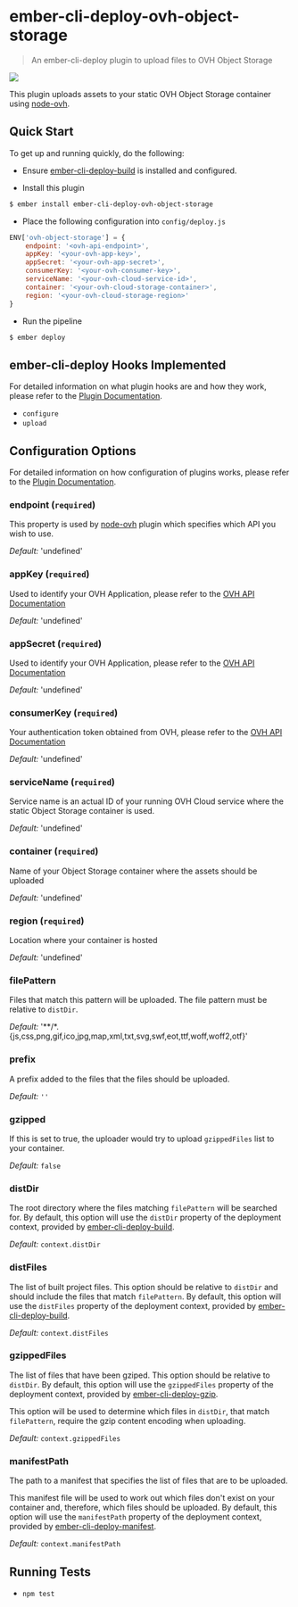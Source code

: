 # ember-cli-deploy-ovh-object-storage

> An ember-cli-deploy plugin to upload files to OVH Object Storage

[![](https://ember-cli-deploy.github.io/ember-cli-deploy-version-badges/plugins/ember-cli-deploy-s3.svg)](http://ember-cli-deploy.github.io/ember-cli-deploy-version-badges/)

This plugin uploads assets to your static OVH Object Storage container using [node-ovh](https://github.com/ovh/node-ovh).

## Quick Start

To get up and running quickly, do the following:

- Ensure [ember-cli-deploy-build](https://github.com/ember-cli-deploy/ember-cli-deploy-build) is installed and configured.

- Install this plugin

```bash
$ ember install ember-cli-deploy-ovh-object-storage
```

- Place the following configuration into `config/deploy.js`

```javascript
ENV['ovh-object-storage'] = {
    endpoint: '<ovh-api-endpoint>',
    appKey: '<your-ovh-app-key>',
    appSecret: '<your-ovh-app-secret>',
    consumerKey: '<your-ovh-consumer-key>',
    serviceName: '<your-ovh-cloud-service-id>',
    container: '<your-ovh-cloud-storage-container>',
    region: '<your-ovh-cloud-storage-region>'
}
```

- Run the pipeline

```bash
$ ember deploy
```

## ember-cli-deploy Hooks Implemented

For detailed information on what plugin hooks are and how they work, please refer to the [Plugin Documentation](http://ember-cli-deploy.com/plugins/).

- `configure`
- `upload`

## Configuration Options

For detailed information on how configuration of plugins works, please refer to the [Plugin Documentation](http://ember-cli-deploy.com/plugins/).

### endpoint (`required`)
This property is used by [node-ovh](https://github.com/ovh/node-ovh) plugin which specifies which API you wish to use.

*Default:* 'undefined'

### appKey (`required`)
Used to identify your OVH Application, please refer to the [OVH API Documentation][1]

*Default:* 'undefined'

### appSecret (`required`)
Used to identify your OVH Application, please refer to the [OVH API Documentation][1]

*Default:* 'undefined'

### consumerKey (`required`)
Your authentication token obtained from OVH, please refer to the [OVH API Documentation][1]

*Default:* 'undefined'

### serviceName (`required`)
Service name is an actual ID of your running OVH Cloud service where the static Object Storage container is used.

*Default:* 'undefined'

### container (`required`)
Name of your Object Storage container where the assets should be uploaded

*Default:* 'undefined'

### region (`required`)
Location where your container is hosted

*Default:* 'undefined'

### filePattern
Files that match this pattern will be uploaded. The file pattern must be relative to `distDir`.

*Default:* '\*\*/\*.{js,css,png,gif,ico,jpg,map,xml,txt,svg,swf,eot,ttf,woff,woff2,otf}'

### prefix
A prefix added to the files that the files should be uploaded.

*Default:* `''`

### gzipped
If this is set to true, the uploader would try to upload `gzippedFiles` list to your container.

*Default:* `false`

### distDir
The root directory where the files matching `filePattern` will be searched for. By default, this option will use the `distDir` property of the deployment context, provided by [ember-cli-deploy-build][2].

*Default:* `context.distDir`

### distFiles
The list of built project files. This option should be relative to `distDir` and should include the files that match `filePattern`. By default, this option will use the `distFiles` property of the deployment context, provided by [ember-cli-deploy-build][2].

*Default:* `context.distFiles`

### gzippedFiles
The list of files that have been gziped. This option should be relative to `distDir`. By default, this option will use the `gzippedFiles` property of the deployment context, provided by [ember-cli-deploy-gzip][3].

This option will be used to determine which files in `distDir`, that match `filePattern`, require the gzip content encoding when uploading.

*Default:* `context.gzippedFiles`

### manifestPath
The path to a manifest that specifies the list of files that are to be uploaded.

This manifest file will be used to work out which files don't exist on your container and, therefore, which files should be uploaded. By default, this option will use the `manifestPath` property of the deployment context, provided by [ember-cli-deploy-manifest][4].

*Default:* `context.manifestPath`

## Running Tests

- `npm test`

[1]: https://api.ovh.com/g934.first_step_with_api
[2]: https://github.com/ember-cli-deploy/ember-cli-deploy-build "ember-cli-deploy-build"
[3]: https://github.com/lukemelia/ember-cli-deploy-gzip "ember-cli-deploy-gzip"
[4]: https://github.com/lukemelia/ember-cli-deploy-manifest "ember-cli-deploy-manifest"
